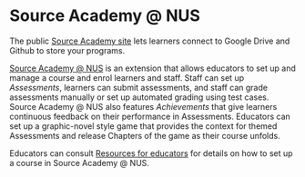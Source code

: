 # Source Academy @ NUS

The public [Source Academy site](https://sourceacademy.org) lets learners connect to Google Drive and Github to store your programs.

[Source Academy @ NUS](https://sourceacademy.nus.edu.sg)  is an extension that allows educators to set up and manage a course and enrol learners and staff. Staff can set up *Assessments*, learners can submit assessments, and staff can grade assessments manually or set up automated grading using test cases. Source Academy @ NUS also features *Achievements* that give learners continuous feedback on their performance in Assessments. Educators can set up a graphic-novel style game that provides the context for themed Assessments and release Chapters of the game as their course unfolds.

Educators can consult [Resources for educators](../../educator/README.md) for details on how to set up a course in Source Academy @ NUS.
